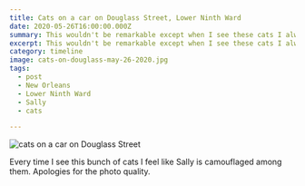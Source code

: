 ```yaml
---
title: Cats on a car on Douglass Street, Lower Ninth Ward
date: 2020-05-26T16:00:00.000Z
summary: This wouldn't be remarkable except when I see these cats I always look for Sally.
excerpt: This wouldn't be remarkable except when I see these cats I always look for Sally.
category: timeline
image: cats-on-douglass-may-26-2020.jpg
tags:
  - post 
  - New Orleans
  - Lower Ninth Ward
  - Sally
  - cats

---
```


![cats on a car on Douglass Street](/static/img/timeline/cats-on-douglass-may-26-2020.jpg "cats on a car on Douglass Street")

Every time I see this bunch of cats I feel like Sally is camouflaged among them. Apologies for the photo quality.